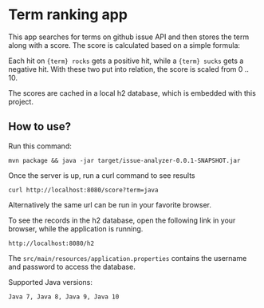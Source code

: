 # Term ranking app

This app searches for terms on github issue API and then stores the term along with a score.
The score is calculated based on a simple formula:

Each hit on `{term} rocks` gets a positive hit, while a `{term} sucks` gets a negative hit.
With these two put into relation, the score is scaled from 0 .. 10.

The scores are cached in a local h2 database, which is embedded with this project.


## How to use?

Run this command:

```
mvn package && java -jar target/issue-analyzer-0.0.1-SNAPSHOT.jar
```

Once the server is up, run a curl command to see results

```
curl http://localhost:8080/score?term=java
```

Alternatively the same url can be run in your favorite browser.

To see the records in the h2 database, open the following link in your browser,
while the application is running.

```
http://localhost:8080/h2
```

The `src/main/resources/application.properties` contains the username and password to access the database.


Supported Java versions:

```
Java 7, Java 8, Java 9, Java 10
```
